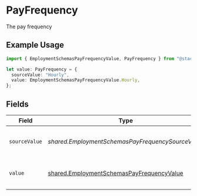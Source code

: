 # PayFrequency

The pay frequency

## Example Usage

```typescript
import { EmploymentSchemasPayFrequencyValue, PayFrequency } from "@stackone/stackone-client-ts/sdk/models/shared";

let value: PayFrequency = {
  sourceValue: "Hourly",
  value: EmploymentSchemasPayFrequencyValue.Hourly,
};
```

## Fields

| Field                                                                                                         | Type                                                                                                          | Required                                                                                                      | Description                                                                                                   | Example                                                                                                       |
| ------------------------------------------------------------------------------------------------------------- | ------------------------------------------------------------------------------------------------------------- | ------------------------------------------------------------------------------------------------------------- | ------------------------------------------------------------------------------------------------------------- | ------------------------------------------------------------------------------------------------------------- |
| `sourceValue`                                                                                                 | *shared.EmploymentSchemasPayFrequencySourceValue*                                                             | :heavy_minus_sign:                                                                                            | The source value of the pay frequency.                                                                        | Hourly                                                                                                        |
| `value`                                                                                                       | [shared.EmploymentSchemasPayFrequencyValue](../../../sdk/models/shared/employmentschemaspayfrequencyvalue.md) | :heavy_minus_sign:                                                                                            | The pay frequency of the job postings.                                                                        | hourly                                                                                                        |
